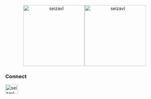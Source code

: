 
<div align="center" style="display: flex; justify-content: center; align-items: center;">
  <img src="https://github-readme-stats.vercel.app/api?username=seizavl&show_icons=true&locale=en&count_private=true&theme=tokyonight" alt="seizavl" style="height: 195px;" />
  <img src="https://github-readme-stats.vercel.app/api/top-langs/?username=seizavl&layout=compact&show_icons=true&count_private=true&theme=tokyonight" alt="seizavl" style="height: 195px;" />
</div>


<h3 align="left">Connect</h3>
<p align="left">
<a href="https://twitter.com/seizavl" target="blank"><img align="center" src="https://raw.githubusercontent.com/rahuldkjain/github-profile-readme-generator/master/src/images/icons/Social/twitter.svg" alt="seizavl" height="30" width="40" /></a>
</p>

